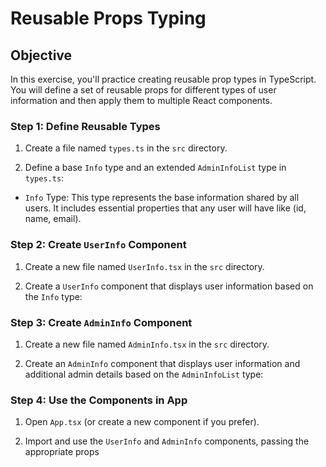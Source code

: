 # Reusable Props Typing

## Objective

In this exercise, you'll practice creating reusable prop types in TypeScript. You will define a set of reusable props for different types of user information and then apply them to multiple React components.

### Step 1: Define Reusable Types

1. Create a file named `types.ts` in the `src` directory.

2. Define a base `Info` type and an extended `AdminInfoList` type in `types.ts`:

- `Info` Type: This type represents the base information shared by all users. It includes essential properties that any user will have like (id, name, email).

### Step 2: Create `UserInfo` Component

1. Create a new file named `UserInfo.tsx` in the `src` directory.

2. Create a `UserInfo` component that displays user information based on the `Info` type:

### Step 3: Create `AdminInfo` Component

1. Create a new file named `AdminInfo.tsx` in the `src` directory.

2. Create an `AdminInfo` component that displays user information and additional admin details based on the `AdminInfoList` type:

### Step 4: Use the Components in App

1. Open `App.tsx` (or create a new component if you prefer).

2. Import and use the `UserInfo` and `AdminInfo` components, passing the appropriate props
